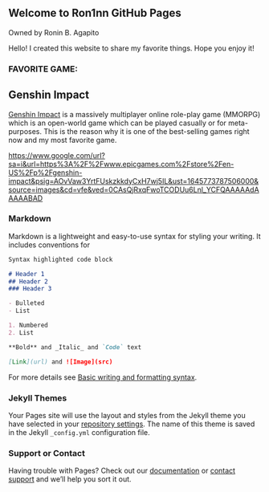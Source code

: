 ## Welcome to Ron1nn GitHub Pages
Owned by Ronin B. Agapito

Hello! I created this website to share my favorite things. Hope you enjoy it!

### FAVORITE GAME:

## Genshin Impact
[Genshin Impact](https://genshin.hoyoverse.com) is a massively multiplayer online role-play game (MMORPG) which is an open-world game which can be played casually or for meta-purposes. This is the reason why it is one of the best-selling games right now and my most favorite game.

https://www.google.com/url?sa=i&url=https%3A%2F%2Fwww.epicgames.com%2Fstore%2Fen-US%2Fp%2Fgenshin-impact&psig=AOvVaw3YrtFUskzkkdyCxH7wj5IL&ust=1645773787506000&source=images&cd=vfe&ved=0CAsQjRxqFwoTCODUu6Lnl_YCFQAAAAAdAAAAABAD

### Markdown

Markdown is a lightweight and easy-to-use syntax for styling your writing. It includes conventions for

```markdown
Syntax highlighted code block

# Header 1
## Header 2
### Header 3

- Bulleted
- List

1. Numbered
2. List

**Bold** and _Italic_ and `Code` text

[Link](url) and ![Image](src)
```

For more details see [Basic writing and formatting syntax](https://docs.github.com/en/github/writing-on-github/getting-started-with-writing-and-formatting-on-github/basic-writing-and-formatting-syntax).

### Jekyll Themes

Your Pages site will use the layout and styles from the Jekyll theme you have selected in your [repository settings](https://github.com/Ron1nn/Ron1nn.github.io/settings/pages). The name of this theme is saved in the Jekyll `_config.yml` configuration file.

### Support or Contact

Having trouble with Pages? Check out our [documentation](https://docs.github.com/categories/github-pages-basics/) or [contact support](https://support.github.com/contact) and we’ll help you sort it out.
